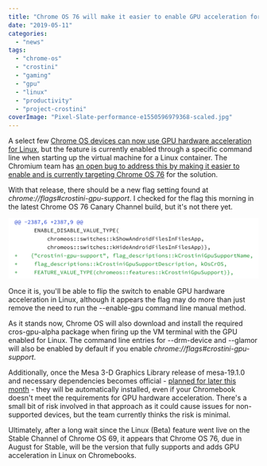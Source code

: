 ```yaml
---
title: "Chrome OS 76 will make it easier to enable GPU acceleration for Linux on Chromebooks"
date: "2019-05-11"
categories: 
  - "news"
tags: 
  - "chrome-os"
  - "crostini"
  - "gaming"
  - "gpu"
  - "linux"
  - "productivity"
  - "project-crostini"
coverImage: "Pixel-Slate-performance-e1550596979368-scaled.jpg"
---
```


A select few [Chrome OS devices can now use GPU hardware acceleration for Linux](https://www.aboutchromebooks.com/news/pixelbook-and-nami-chromebooks-the-first-to-get-linux-gpu-acceleration-in-project-crostini/), but the feature is currently enabled through a specific command line when starting up the virtual machine for a Linux container. The Chromium team has [an open bug to address this by making it easier to enable and is currently targeting Chrome OS 76](https://bugs.chromium.org/p/chromium/issues/detail?id=892279&q=crosvm&sort=-modified&colspec=ID%20Pri%20M%20Stars%20ReleaseBlock%20Component%20Status%20Owner%20Summary%20OS%20Modified) for the solution.

With that release, there should be a new flag setting found at _chrome://flags#crostini-gpu-support_. I checked for the flag this morning in the latest Chrome OS 76 Canary Channel build, but it's not there yet.

![](images/crostini-enable-gpu-support-Linux-1024x247.png)

Once it is, you'll be able to flip the switch to enable GPU hardware acceleration in Linux, although it appears the flag may do more than just remove the need to run the --enable-gpu command line manual method.

As it stands now, Chrome OS will also download and install the required cros-gpu-alpha package when firing up the VM terminal with the GPU enabled for Linux. The command line entries for --drm-device and --glamor will also be enabled by default if you enable _chrome://flags#crostini-gpu-support_.

Additionally, once the Mesa 3-D Graphics Library release of mesa-19.1.0 and necessary dependencies becomes official - [planned for later this month](https://www.mesa3d.org/release-calendar.html) - they will be automatically installed, even if your Chromebook doesn't meet the requirements for GPU hardware acceleration. There's a small bit of risk involved in that approach as it could cause issues for non-supported devices, but the team currently thinks the risk is minimal.

Ultimately, after a long wait since the Linux (Beta) feature went live on the Stable Channel of Chrome OS 69, it appears that Chrome OS 76, due in August for Stable, will be the version that fully supports and adds GPU acceleration in Linux on Chromebooks.
